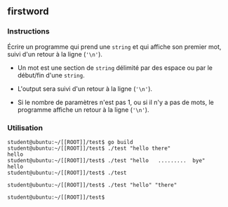 ## firstword

### Instructions

Écrire un programme qui prend une `string` et qui affiche son premier mot, suivi d'un retour à la ligne (`'\n'`).

- Un mot est une section de `string` délimité par des espace ou par le début/fin d'une `string`.

- L'output sera suivi d'un retour à la ligne (`'\n'`).

- Si le nombre de paramètres n'est pas 1, ou si il n'y a pas de mots, le programme affiche un retour à la ligne (`'\n'`).

### Utilisation

```console
student@ubuntu:~/[[ROOT]]/test$ go build
student@ubuntu:~/[[ROOT]]/test$ ./test "hello there"
hello
student@ubuntu:~/[[ROOT]]/test$ ./test "hello   .........  bye"
hello
student@ubuntu:~/[[ROOT]]/test$ ./test

student@ubuntu:~/[[ROOT]]/test$ ./test "hello" "there"

student@ubuntu:~/[[ROOT]]/test$
```
